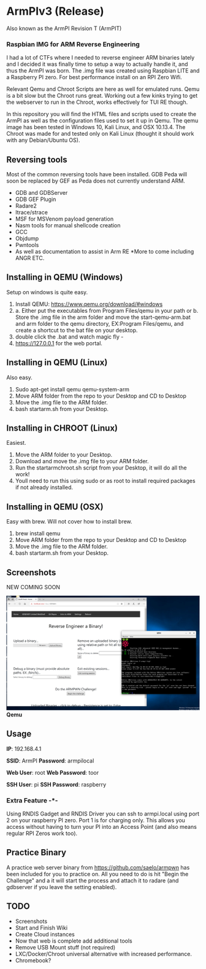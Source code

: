 # ArmPIv3 (Release)
Also known as the ArmPI Revision T (ArmPIT)

### Raspbian IMG for ARM Reverse Engineering

I had a lot of CTFs where I needed to reverse engineer ARM binaries lately and I decided it was finally time to setup a way to actually handle it, and thus the ArmPI was born.  The .img file was created using Raspbian LITE and a Raspberry PI zero.  For best performance install on an RPI Zero Wifi.

Relevant Qemu and Chroot Scripts are here as well for emulated runs.  Qemu is a bit slow but the Chroot runs great.  Working out a few kinks trying to get the webserver to run in the Chroot, works effectively for TUI RE though.

In  this repository you will find the HTML files and scripts used to create the ArmPI as well as the configuration files used to set it up in Qemu.  The qemu image has been tested in Windows 10, Kali Linux, and OSX 10.13.4.  The Chroot was made for and tested only on Kali Linux (thought it should work with any Debian/Ubuntu OS).  

## Reversing tools

Most of the common reversing tools have been installed.  GDB Peda will soon be replaced by GEF as Peda does not currently understand ARM.

* GDB and GDBServer
* GDB GEF Plugin
* Radare2
* ltrace/strace
* MSF for MSVenom payload generation
* Nasm tools for manual shellcode creation
* GCC
* Objdump
* Pwntools
* As well as documentation to assist in Arm RE
*More to come including ANGR ETC.

## Installing in QEMU (Windows)
Setup on windows is quite easy.

1. Install QEMU: https://www.qemu.org/download/#windows
2. a. Either put the executables from Program Files/qemu in your path or
   b. Store the .img file in the arm folder and move the start-qemu-arm.bat and arm folder to the qemu directory, EX:Program Files/qemu, and create a shortcut to the bat file on your desktop.
3. double click the .bat and watch magic fly -
4. https://127.0.0.1 for the web portal. 

## Installing in QEMU (Linux) 
Also easy.

1. Sudo apt-get install qemu qemu-system-arm
2. Move ARM folder from the repo to your Desktop and CD to Desktop
3. Move the .img file to the ARM folder.
4. bash startarm.sh from your Desktop.

## Installing in CHROOT (Linux) 
Easiest.

1. Move the ARM folder to your Desktop.
2. Download and move the .img file to your ARM folder.
3. Run the startarmchroot.sh script from your Desktop, it will do all the work!
4. Youll need to run this using sudo or as root to install required packages if not already installed.

## Installing in QEMU (OSX)
Easy with brew.  Will not cover how to install brew.

1. brew install qemu
2. Move ARM folder from the repo to your Desktop and CD to Desktop
3. Move the .img file to the ARM folder.
4. bash startarm.sh from your Desktop.

## Screenshots
NEW COMING SOON

![Alt text](/qemu.png?raw=true "Qemu")
**Qemu**

## Usage
**IP**: 192.168.4.1

**SSID**: ArmPI
**Password**: armpilocal

**Web User**: root
**Web Password**: toor

**SSH User**: pi
**SSH Password**: raspberry

### Extra Feature -*-
Using RNDIS Gadget and RNDIS Driver you can ssh to armpi.local using port 2 on your raspberry PI zero.  Port 1 is for charging only.  This allows you access without having to turn your PI into an Access Point (and also means regular RPI Zeros work too).

## Practice Binary
A practice web server binary from https://github.com/saelo/armpwn has been included for you to practice on.  All you need to do is hit "Begin the Challenge" and a it will start the process and attach it to radare (and gdbserver if you leave the setting enabled).

## TODO
* Screenshots
* Start and Finish Wiki
* Create Cloud instances
* Now that web is complete add additional tools
* Remove USB Mount stuff (not required)
* LXC/Docker/Chroot universal alternative with increased performance.
* Chromebook?
